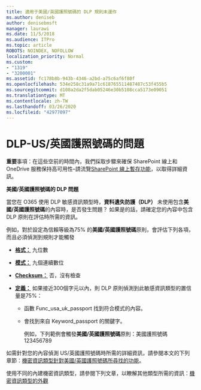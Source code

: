 ```yaml
---
title: 適用于美國/英國護照號碼的 DLP 規則未運作
ms.author: deniseb
author: denisebmsft
manager: laurawi
ms.date: 11/5/2018
ms.audience: ITPro
ms.topic: article
ROBOTS: NOINDEX, NOFOLLOW
localization_priority: Normal
ms.custom:
- "1319"
- "3200001"
ms.assetid: fc178b8b-943b-4346-a2bd-a75c6af6f80f
ms.openlocfilehash: 534e258c31a9a71c618765511487487c53f455b5
ms.sourcegitcommit: d108a2da2f5dab05246e30b5108cca5173e09051
ms.translationtype: MT
ms.contentlocale: zh-TW
ms.lasthandoff: 03/26/2020
ms.locfileid: "42977097"
---
```

# <a name="problems-with-dlp---usuk-passport-numbers"></a>DLP-US/英國護照號碼的問題

**重要**事項：在這些空前的時間內，我們採取步驟來確保 SharePoint 線上和 OneDrive 服務保持高可用性–請流覽[SharePoint 線上暫存功能](https://aka.ms/ODSPAdjustments)，以取得詳細資訊。

**美國/英國護照號碼的 DLP 問題**

當您在 O365 使用 DLP 敏感資訊類型時，**資料遺失防護（DLP）** 未使用包含**美國/英國護照號碼**的內容時，是否發生問題？ 如果是的話，請確定您的內容中包含 DLP 原則在評估時所需的資訊。
  
例如，對於設定為信賴等級為75% 的**美國/英國護照號碼**原則，會評估下列各項，而且必須偵測到規則才能觸發
  
- **[格式：](https://docs.microsoft.com/office365/securitycompliance/what-the-sensitive-information-types-look-for#format-77)** 九位數

- **[模式：](https://docs.microsoft.com/office365/securitycompliance/what-the-sensitive-information-types-look-for#pattern-77)** 九個連續數位

- **[Checksum：](https://docs.microsoft.com/office365/securitycompliance/what-the-sensitive-information-types-look-for#checksum-76)** 否，沒有檢查

- **[定義：](https://docs.microsoft.com/office365/securitycompliance/what-the-sensitive-information-types-look-for#definition-77)** 如果接近300個字元以內，則 DLP 原則偵測到此敏感資訊類型的置信量是75%：

  - 函數 Func_usa_uk_passport 找到符合模式的內容。

  - 會找到來自 Keyword_passport 的關鍵字。

    例如，下列範例會觸發**美國/英國護照號碼**原則：美國護照號碼123456789

如需針對您的內容偵測 US/英國護照號碼時所需的詳細資訊，請參閱本文的下列章節：[機密資訊類型針對美國/英國護照號碼所尋找的功能](https://docs.microsoft.com/office365/securitycompliance/what-the-sensitive-information-types-look-for#us--uk-passport-number)。
  
使用不同的內建機密資訊類型，請參閱下列文章，以瞭解其他類型所需的資訊：[機密資訊類型的外觀](https://docs.microsoft.com/office365/securitycompliance/what-the-sensitive-information-types-look-for)
  